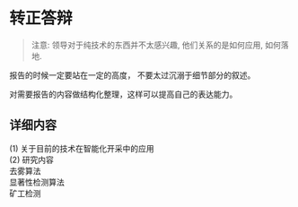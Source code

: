 # 转正答辩  

> 注意: 领导对于纯技术的东西并不太感兴趣, 他们关系的是如何应用, 如何落地.   

报告的时候一定要站在一定的高度， 不要太过沉溺于细节部分的叙述。 

对需要报告的内容做结构化整理，这样可以提高自己的表达能力。  


## 详细内容  

(1) 关于目前的技术在智能化开采中的应用   
(2) 研究内容  
去雾算法   
显著性检测算法  
矿工检测   